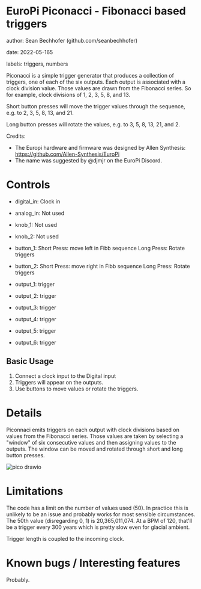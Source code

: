 # EuroPi Piconacci - Fibonacci based triggers

author: Sean Bechhofer (github.com/seanbechhofer)

date: 2022-05-165

labels: triggers, numbers

Piconacci is a simple trigger generator that produces a collection of triggers, one of each of the six outputs. Each output is associated with a clock division value. Those values are drawn from the Fibonacci series. So for example, clock divisions of 1, 2, 3, 5, 8, and 13.

Short button presses will move the trigger values through the sequence, e.g. to 2, 3, 5, 8, 13, and 21.

Long button presses will rotate the values, e.g. to 3, 5, 8, 13, 21, and 2.

Credits:
- The Europi hardware and firmware was designed by Allen Synthesis:
https://github.com/Allen-Synthesis/EuroPi
- The name was suggested by @djmjr on the EuroPi Discord. 

# Controls

- digital_in: Clock in
- analog_in: Not used
- knob_1: Not used
- knob_2: Not used

- button_1: Short Press: move left in Fibb sequence
  Long Press: Rotate triggers
- button_2: Short Press: move right in Fibb sequence
  Long Press: Rotate triggers

- output_1: trigger
- output_2: trigger
- output_3: trigger
- output_4: trigger
- output_5: trigger
- output_6: trigger

## Basic Usage
1. Connect a clock input to the Digital input
2. Triggers will appear on the outputs.
3. Use buttons to move values or rotate the triggers.

# Details

Piconnaci emits triggers on each output with clock divisions based on values from the Fibonacci series. Those values are taken by selecting a "window" of six consecutive values and then assigning values to the outputs. The window can be moved and rotated through short and long button presses.

![pico drawio](https://user-images.githubusercontent.com/1035997/168587520-de2286af-1ae4-45be-a0f4-0aeb8128c4a9.png)

# Limitations

The code has a limit on the number of values used (50). In practice this is unlikely to be an issue and probably works for most sensible circumstances. The 50th value (disregarding 0, 1) is 20,365,011,074. At a BPM of 120, that'll be a trigger every 300 years which is pretty slow even for glacial ambient. 

Trigger length is coupled to the incoming clock.

# Known bugs / Interesting features

Probably. 
